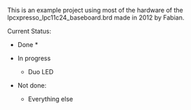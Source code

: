 This is an example project using most of the hardware of the
  lpcxpresso_lpc11c24_baseboard.brd
made in 2012 by Fabian. 

Current Status:

* Done
  * 

* In progress
  * Duo LED

* Not done:
  * Everything else
